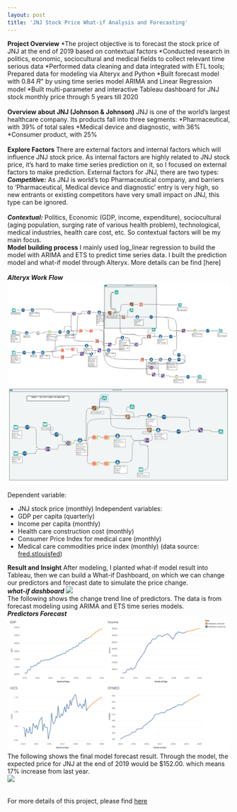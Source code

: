 ```yaml
---
layout: post
title: 'JNJ Stock Price What-if Analysis and Forecasting'
---
```

**Project Overview**
*The project objective is to forecast the stock price of JNJ at the end of 2019 based on contextual factors
*Conducted research in politics, economic, sociocultural and medical fields to collect relevant time serious data
*Performed data cleaning and data integrated with ETL tools; Prepared data for modeling via Alteryx and Python
*Built forecast model with 0.84 𝑅" by using time series model ARIMA and Linear Regression model
*Built multi-parameter and interactive Tableau dashboard for JNJ stock monthly price through 5 years till 2020
<br><br>
**Overview about JNJ (Johnson & Johnson)**
JNJ is one of the world’s largest healthcare company. Its products fall into three segments: 
*Pharmaceutical, with 39% of total sales 
*Medical device and diagnostic, with 36% 
*Consumer product, with 25%
<br><br>
**Explore Factors**
There are external factors and internal factors which will influence JNJ stock price. As internal factors are highly related to JNJ stock price, it’s hard to make time series prediction on it, so I focused on external factors to make prediction.
External factors for JNJ, there are two types:
<br>
***Competitive:***
As JNJ is world’s top Pharmaceutical company, and barriers to ‘Pharmaceutical, Medical device and diagnostic’ entry is very high, so new entrants or existing competitors have very small impact on JNJ, this type can be ignored. 
<br><br>
***Contextual:***
Politics, Economic (GDP, income, expenditure), sociocultural (aging population, surging rate of various health problem), technological, medical industries, health care cost, etc. So contextual factors will be my main focus. 
<br>
**Model building process**
I mainly used log_linear regression to build the model with ARIMA and ETS to predict time series data. I built the prediction model and what-if model through Alteryx. More details can be find [here]
<br><br>
***Alteryx Work Flow***
![](https://raw.githubusercontent.com/haoyingy/Home/gh-pages/assets/img/projects/proj-2/what-if.png)
![](https://raw.githubusercontent.com/haoyingy/Home/gh-pages/assets/img/projects/proj-2/alteryx-workflow.png)

Dependent variable:
* JNJ stock price (monthly) 
Independent variables:
* GDP per capita (quarterly)
* Income per capita (monthly)
* Health care construction cost (monthly) 
* Consumer Price Index for medical care (monthly) 
* Medical care commodities price index (monthly) 
(data source: [fred.stlouisfed](https://fred.stlouisfed.org/))

**Result and Insight**
After modeling, I planted what-if model result into Tableau, then we can build a What-if Dashboard, on which we can change our predictors and forecast date to simulate the price change. <br>
***what-if dashboard***
![](https://raw.githubusercontent.com/haoyingy/Home/gh-pages/assets/img/projects/proj-2/what-if-v.png)
<br>
The following shows the change trend line of predictors. The data is from forecast modeling using ARIMA and ETS time series models. <br>
***Predictors Forecast***
![](https://raw.githubusercontent.com/haoyingy/Home/gh-pages/assets/img/projects/proj-2/predictor-forecast.png)
<br>
The following shows the final model forecast result. Through the model, the expected price for JNJ at the end of 2019 would be $152.00. which means 17% increase from last year. <br>
![](https://raw.githubusercontent.com/haoyingy/Home/gh-pages/assets/img/projects/proj-2/prediction.png)
<br><br>


For more details of this project, please find [here](https://github.com/haoyingyang)


